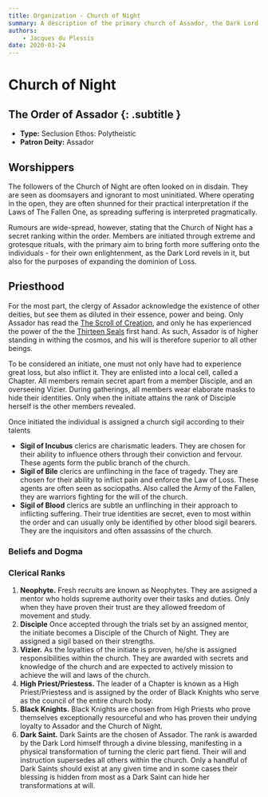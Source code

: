 ```yaml
---
title: Organization - Church of Night
summary: A description of the primary church of Assador, the Dark Lord of Suffering.
authors:
    - Jacques du Plessis
date: 2020-03-24
---
```

# Church of Night
## The Order of Assador {: .subtitle }

* **Type:** Seclusion Ethos: Polytheistic
* **Patron Deity:** Assador

## Worshippers
The followers of the Church of Night are often looked on in disdain.  They are seen as doomsayers and ignorant to most uninitiated.  Where operating in the open, they are often shunned for their practical interpretation if the Laws of The Fallen One, as spreading suffering is interpreted pragmatically.

Rumours are wide-spread, however, stating that the Church of Night has a secret ranking within the order.  Members are initiated through extreme and grotesque rituals, with the primary aim to bring forth more suffering onto the individuals - for their own enlightenment, as the Dark Lord revels in it, but also for the purposes of expanding the dominion of Loss.

## Priesthood
For the most part, the clergy of Assador acknowledge the existence of other deities, but see them as diluted in their essence, power and being.  Only Assador has read the [The Scroll of Creation](/cosmology/magic/mythical_artifacts/scrolls_of_creation), and only he has experienced the power of the the [Thirteen Seals](/cosmology/magic/mythical_artifacts/thirteen_seals_of_being) first hand.  As such, Assador is of higher standing in withing the cosmos, and his will is therefore superior to all other beings.

To be considered an initiate, one must not only have had to experience great loss, but also inflict it.  They are enlisted into a local cell, called a Chapter.  All members remain secret apart from a member Disciple, and an overseeing Vizier.  During gatherings, all members wear elaborate masks to hide their identities. Only when the initiate attains the rank of Disciple herself is the other members revealed.

Once initiated the individual is assigned a church sigil according to their talents

* **Sigil of Incubus** clerics are charismatic leaders.  They are chosen for their ability to influence others through their conviction and fervour.  These agents form the public branch of the church.
* **Sigil of Bile** clerics are unflinching in the face of tragedy.  They are chosen for their ability to inflict pain and enforce the Law of Loss.  These agents are often seen as sociopaths.  Also called the Army of the Fallen, they are warriors fighting for the will of the church.
* **Sigil of Blood** clerics are subtle an unflinching in their approach to inflicting suffering.  Their true identities are secret, even to most within the order and can usually only be identified by other blood sigil bearers.  They are the inquisitors and often assassins of the church.

### Beliefs and Dogma

### Clerical Ranks
1. **Neophyte.** Fresh recruits are known as Neophytes. They are assigned a mentor who holds supreme authority over their tasks and duties.  Only when they have proven their trust are they allowed freedom of movement and study.
2. **Disciple** Once accepted through the trials set by an assigned mentor, the initiate becomes a Disciple of the Church of Night.  They are assigned a sigil based on their strengths.
3. **Vizier.** As the loyalties of the initiate is proven, he/she is assigned responsibilities within the church.  They are awarded with secrets and knowledge of the church and are expected to actively mission to achieve the will and laws of the church.
4. **High Priest/Priestess.** The leader of a Chapter is known as a High Priest/Priestess and is assigned by the order of Black Knights who serve as the council of the entire church body.
5. **Black Knights.** Black Knights are chosen from High Priests who prove themselves exceptionally resourceful and who has proven their undying loyalty to Assador and the Church of Night.
6. **Dark Saint.** Dark Saints are the chosen of Assador.  The rank is awarded by the Dark Lord himself through a divine blessing, manifesting in a physical transformation of turning the cleric part fiend.  Their will and instruction supersedes all others within the church.  Only a handful of Dark Saints should exist at any given time and in some cases their blessing is hidden from most as a Dark Saint can hide her transformations at will.
